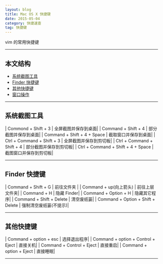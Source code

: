 ```yaml
---
layout: blog
title: Mac OS X 快捷键
date: 2015-05-04
category: 快捷速查
tag: 快捷键  
---
```



vim 的常用快捷键




*****
## 本文结构

* [系统截图工具](#picture)
* [Finder 快捷键](#finder)
* [其他快捷键](#other)
* [窗口操作](#window)


*****

<h2 id="picture"> 系统截图工具 </h2>

| Commond + Shift + 3                |     全屏截图并保存到桌面|
| Command + Shift + 4                |     部分截图并保存到桌面|
| Command + Shift + 4 + Space        |     截取窗口并保存到桌面|
| Ctrl + Command + Shift + 3         |     全屏截图并保存到剪切板|
| Ctrl + Command + Shift + 4         |     部分截图并保存到剪切板|
| Ctrl + Command + Shift + 4 + Space |     截图窗口并保存到剪切板|

*****

<h2 id="finder"> Finder 快捷键 </h2>

| Command + Shift + G                |     前往文件夹 |
| Command + up(向上箭头)              |     前往上层文件夹|
| Command + H                        |     隐藏 Finder|
| Command + Option + H               |     隐藏其它程序|
| Command + Shift + Delete           |     清空废纸篓|
| Command + Option + Shift + Delete  |     强制清空废纸篓(不提示)|

*****

<h2 id="other"> 其他快捷键 </h2>

| Command + option + esc             |     选择退出程序|
| Command + option + Control + Eject |     直接关机|
| Command + Control + Eject          |     直接重启|
| Command + option + Eject           |     直接睡眠|

*****
